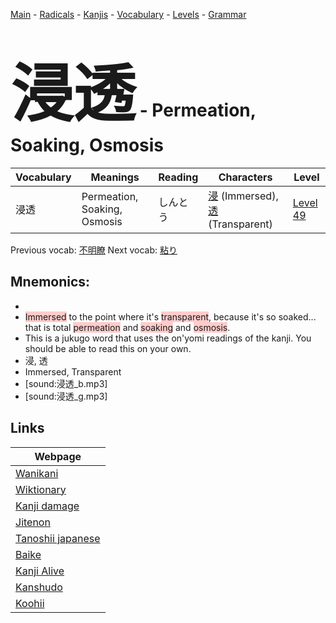 <style> bigfont {font-size: 100px}</style>
[Main](../README.md) -
[Radicals](../radicals.md) -
[Kanjis](../kanjis.md) -
[Vocabulary](../vocabulary.md) -
[Levels](../levels.md) -
[Grammar](../grammar.md)
# <bigfont> 浸透</bigfont> - Permeation, Soaking, Osmosis 

| Vocabulary | Meanings | Reading | Characters | Level |
| --- | --- | --- | --- | --- |
| 浸透 | Permeation, Soaking, Osmosis | しんとう |  [浸](../kanjis/浸.md) (Immersed), [透](../kanjis/透.md) (Transparent) | [Level 49](../levels/wk_level49.md) |

Previous vocab: [不明瞭](不明瞭.md) Next vocab: [粘り](粘り.md) 

## Mnemonics:

* 
* <span style="background-color:#ffcccb"> Immersed</span> to the point where it's <span style="background-color:#ffcccb"> transparent</span>, because it's so soaked... that is total <span style="background-color:#ffcccb"> permeation</span> and <span style="background-color:#ffcccb"> soaking</span> and <span style="background-color:#ffcccb"> osmosis</span>.
* This is a jukugo word that uses the on'yomi readings of the kanji. You should be able to read this on your own.
* 浸, 透
* Immersed, Transparent
* [sound:浸透_b.mp3]
* [sound:浸透_g.mp3]


## Links 

| Webpage |
| --- |
| [Wanikani          ](https://www.wanikani.com/kanji/浸透) |
| [Wiktionary        ](https://en.wiktionary.org/wiki/浸透) |
| [Kanji damage      ](http://www.kanjidamage.com/kanji/search?utf8=✓&q=浸透) |
| [Jitenon           ](https://jitenon.com/kanji/浸透) |
| [Tanoshii japanese ](https://www.tanoshiijapanese.com/dictionary/kanji.cfm?k=浸透) |
| [Baike             ](https://baike.baidu.com/item/浸透) |
| [Kanji Alive       ](https://app.kanjialive.com/浸透) |
| [Kanshudo          ](https://www.kanshudo.com/searchmn?q=浸透) |
| [Koohii            ](https://kanji.koohii.com/study/kanji/浸透) |
